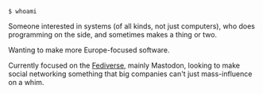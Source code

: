 `$ whoami`

Someone interested in systems (of all kinds, not just computers), who does programming on the side, and sometimes makes a thing or two.

Wanting to make more Europe-focused software.

Currently focused on the [Fediverse](https://en.wikipedia.org/wiki/Fediverse), mainly Mastodon, looking to make social networking something that big companies can't just mass-influence on a whim.
